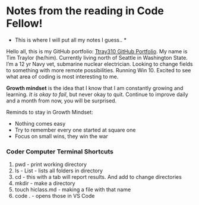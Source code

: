 # Notes from the reading in Code Fellow!

* This is where I will put all my notes I guess.. *

Hello all, this is my GitHub portfolio: [Ttray310 GitHub Portfolio](https://github.com/ttray310). My name is Tim Traylor (he/him). Currently living north of Seattle in Washington State. I’m a 12 yr Navy vet, submarine nuclear electrician. Looking to change fields to something with more remote possibilities. Running Win 10. Excited to see what area of coding is most interesting to me.

**Growth mindset** is the idea that I know that I am constantly growing and learning. _It is okay to fail_, but never okay to quit. Continue to improve daily and a month from now, you will be surprised.

Reminds to stay in Growth Mindset:
- Nothing comes easy
- Try to remember every one started at square one
- Focus on small wins, they win the war

### Coder Computer Terminal Shortcuts
1. pwd - print working directory
2. ls  - List - lists all folders in directory
3. cd - this with a tab will report results. And add to change directories
4. mkdir - make a directory
5. touch hiclass.md - making a file with that name
6. code . - opens those in VS Code
